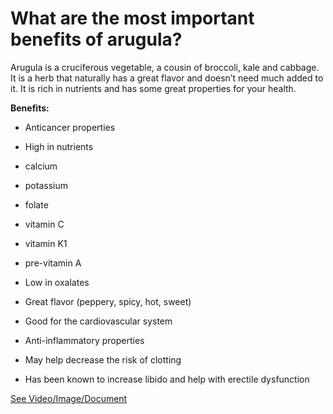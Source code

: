 # What are the most important benefits of arugula?

Arugula is a cruciferous vegetable, a cousin of broccoli, kale and cabbage. It is a herb that naturally has a great flavor and doesn’t need much added to it. It is rich in nutrients and has some great properties for your health.

**Benefits:**

- Anticancer properties

- High in nutrients

- calcium

- potassium

- folate

- vitamin C

- vitamin K1

- pre-vitamin A

- Low in oxalates

- Great flavor (peppery, spicy, hot, sweet)

- Good for the cardiovascular system

- Anti-inflammatory properties

- May help decrease the risk of clotting

- Has been known to increase libido and help with erectile dysfunction

 [See Video/Image/Document](https://hls-player.drberg.com/asset?path=migrated-assets/amazing-arugula-6-benefits)